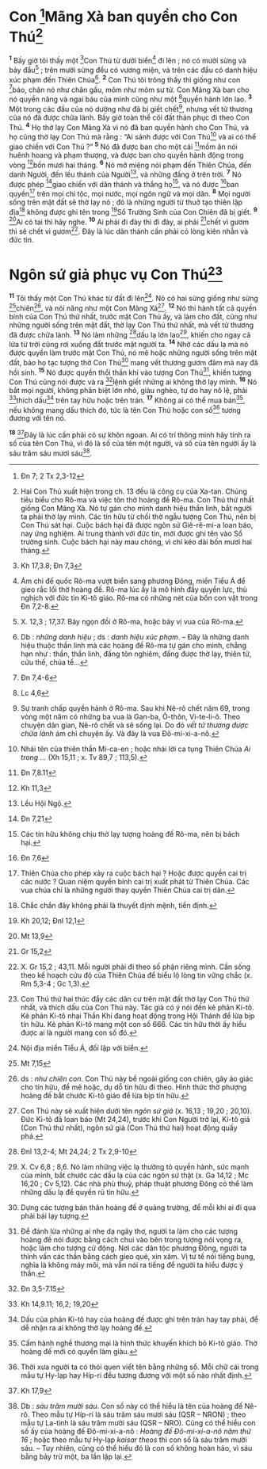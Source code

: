 # Con [^1@-dc5668b8-4e46-41b2-808d-3e1d5a8b8905]Mãng Xà ban quyền cho Con Thú[^1-dc5668b8-4e46-41b2-808d-3e1d5a8b8905]

<sup><b>1</b></sup> Bấy giờ tôi thấy một [^2@-dc5668b8-4e46-41b2-808d-3e1d5a8b8905]Con Thú từ dưới biển[^2-dc5668b8-4e46-41b2-808d-3e1d5a8b8905] đi lên ; nó có mười sừng và bảy đầu[^3-dc5668b8-4e46-41b2-808d-3e1d5a8b8905] ; trên mười sừng đều có vương miện, và trên các đầu có danh hiệu xúc phạm đến Thiên Chúa[^4-dc5668b8-4e46-41b2-808d-3e1d5a8b8905]. <sup><b>2</b></sup> Con Thú tôi trông thấy thì giống như con [^3@-dc5668b8-4e46-41b2-808d-3e1d5a8b8905]báo, chân nó như chân gấu, mõm như mõm sư tử. Con Mãng Xà ban cho nó quyền năng và ngai báu của mình cũng như một [^4@-dc5668b8-4e46-41b2-808d-3e1d5a8b8905]quyền hành lớn lao. <sup><b>3</b></sup> Một trong các đầu của nó dường như đã bị giết chết[^5-dc5668b8-4e46-41b2-808d-3e1d5a8b8905], nhưng vết tử thương của nó đã được chữa lành. Bấy giờ toàn thể cõi đất thán phục đi theo Con Thú. <sup><b>4</b></sup> Họ thờ lạy Con Mãng Xà vì nó đã ban quyền hành cho Con Thú, và họ cũng thờ lạy Con Thú mà rằng : “Ai sánh được với Con Thú[^6-dc5668b8-4e46-41b2-808d-3e1d5a8b8905] và ai có thể giao chiến với Con Thú ?” <sup><b>5</b></sup> Nó đã được ban cho một cái [^5@-dc5668b8-4e46-41b2-808d-3e1d5a8b8905]mồm ăn nói huênh hoang và phạm thượng, và được ban cho quyền hành động trong vòng [^6@-dc5668b8-4e46-41b2-808d-3e1d5a8b8905]bốn mươi hai tháng. <sup><b>6</b></sup> Nó mở miệng nói phạm đến Thiên Chúa, đến danh Người, đến lều thánh của Người[^7-dc5668b8-4e46-41b2-808d-3e1d5a8b8905], và những đấng ở trên trời. <sup><b>7</b></sup> Nó được phép [^7@-dc5668b8-4e46-41b2-808d-3e1d5a8b8905]giao chiến với dân thánh và thắng họ[^8-dc5668b8-4e46-41b2-808d-3e1d5a8b8905], và nó được [^8@-dc5668b8-4e46-41b2-808d-3e1d5a8b8905]ban quyền[^9-dc5668b8-4e46-41b2-808d-3e1d5a8b8905] trên mọi chi tộc, mọi nước, mọi ngôn ngữ và mọi dân. <sup><b>8</b></sup> Mọi người sống trên mặt đất sẽ thờ lạy nó ; đó là những người từ thuở tạo thiên lập địa[^10-dc5668b8-4e46-41b2-808d-3e1d5a8b8905] không được ghi tên trong [^9@-dc5668b8-4e46-41b2-808d-3e1d5a8b8905]Sổ Trường Sinh của Con Chiên đã bị giết. <sup><b>9</b></sup> [^10@-dc5668b8-4e46-41b2-808d-3e1d5a8b8905]Ai có tai thì hãy nghe. <sup><b>10</b></sup> Ai phải đi đày thì đi đày, ai phải [^11@-dc5668b8-4e46-41b2-808d-3e1d5a8b8905]chết vì gươm thì sẽ chết vì gươm[^11-dc5668b8-4e46-41b2-808d-3e1d5a8b8905]. Đây là lúc dân thánh cần phải có lòng kiên nhẫn và đức tin.

# Ngôn sứ giả phục vụ Con Thú[^12-dc5668b8-4e46-41b2-808d-3e1d5a8b8905]

<sup><b>11</b></sup> Tôi thấy một Con Thú khác từ đất đi lên[^13-dc5668b8-4e46-41b2-808d-3e1d5a8b8905]. Nó có hai sừng giống như sừng [^12@-dc5668b8-4e46-41b2-808d-3e1d5a8b8905]chiên[^14-dc5668b8-4e46-41b2-808d-3e1d5a8b8905], và nói năng như một Con Mãng Xà[^15-dc5668b8-4e46-41b2-808d-3e1d5a8b8905]. <sup><b>12</b></sup> Nó thi hành tất cả quyền bính của Con Thú thứ nhất, trước mặt Con Thú ấy, và làm cho đất, cũng như những người sống trên mặt đất, thờ lạy Con Thú thứ nhất, mà vết tử thương đã được chữa lành. <sup><b>13</b></sup> Nó làm những [^13@-dc5668b8-4e46-41b2-808d-3e1d5a8b8905]dấu lạ lớn lao[^16-dc5668b8-4e46-41b2-808d-3e1d5a8b8905], khiến cho ngay cả lửa từ trời cũng rơi xuống đất trước mặt người ta. <sup><b>14</b></sup> Nhờ các dấu lạ mà nó được quyền làm trước mặt Con Thú, nó mê hoặc những người sống trên mặt đất, bảo họ tạc tượng thờ Con Thú[^17-dc5668b8-4e46-41b2-808d-3e1d5a8b8905] mang vết thương gươm đâm mà nay đã hồi sinh. <sup><b>15</b></sup> Nó được quyền thổi thần khí vào tượng Con Thú[^18-dc5668b8-4e46-41b2-808d-3e1d5a8b8905], khiến tượng Con Thú cũng nói được và ra [^14@-dc5668b8-4e46-41b2-808d-3e1d5a8b8905]lệnh giết những ai không thờ lạy mình. <sup><b>16</b></sup> Nó bắt mọi người, không phân biệt lớn nhỏ, giàu nghèo, tự do hay nô lệ, phải [^15@-dc5668b8-4e46-41b2-808d-3e1d5a8b8905]thích dấu[^19-dc5668b8-4e46-41b2-808d-3e1d5a8b8905] trên tay hữu hoặc trên trán. <sup><b>17</b></sup> Không ai có thể mua bán[^20-dc5668b8-4e46-41b2-808d-3e1d5a8b8905], nếu không mang dấu thích đó, tức là tên Con Thú hoặc con số[^21-dc5668b8-4e46-41b2-808d-3e1d5a8b8905] tương đương với tên nó.

<sup><b>18</b></sup> [^16@-dc5668b8-4e46-41b2-808d-3e1d5a8b8905]Đây là lúc cần phải có sự khôn ngoan. Ai có trí thông minh hãy tính ra số của tên Con Thú, vì đó là số của tên một người, và số của tên người ấy là sáu trăm sáu mươi sáu[^22-dc5668b8-4e46-41b2-808d-3e1d5a8b8905].

[^1-dc5668b8-4e46-41b2-808d-3e1d5a8b8905]: Hai Con Thú xuất hiện trong ch. 13 đều là công cụ của Xa-tan. Chúng tiêu biểu cho Rô-ma và việc tôn thờ hoàng đế Rô-ma. Con Thú thứ nhất giống Con Mãng Xà. Nó tự gán cho mình danh hiệu thần linh, bắt người ta phải thờ lạy mình. Các tín hữu từ chối thờ ngẫu tượng Con Thú, nên bị Con Thú sát hại. Cuộc bách hại đã được ngôn sứ Giê-rê-mi-a loan báo, nay ứng nghiệm. Ai trung thành với đức tin, mới được ghi tên vào Sổ trường sinh. Cuộc bách hại này mau chóng, vì chỉ kéo dài bốn mươi hai tháng.

[^2-dc5668b8-4e46-41b2-808d-3e1d5a8b8905]: Ám chỉ đế quốc Rô-ma vượt biển sang phương Đông, miền Tiểu Á để gieo rắc lối thờ hoàng đế. Rô-ma lúc ấy là mô hình đầy quyền lực, thù nghịch với đức tin Ki-tô giáo. Rô-ma có những nét của bốn con vật trong Đn 7,2-8.

[^3-dc5668b8-4e46-41b2-808d-3e1d5a8b8905]: X. 12,3 ; 17,37. Bảy ngọn đồi ở Rô-ma, hoặc bảy vị vua của Rô-ma.

[^4-dc5668b8-4e46-41b2-808d-3e1d5a8b8905]: Db : _những danh hiệu_ ; ds : _danh hiệu xúc phạm_. – Đây là những danh hiệu thuộc thần linh mà các hoàng đế Rô-ma tự gán cho mình, chẳng hạn như : thần, thần linh, đấng tôn nghiêm, đấng được thờ lạy, thiên tử, cứu thế, chúa tể...

[^5-dc5668b8-4e46-41b2-808d-3e1d5a8b8905]: Sự tranh chấp quyền hành ở Rô-ma. Sau khi Nê-rô chết năm 69, trong vòng một năm có những ba vua là Gan-ba, Ô-thôn, Vi-te-li-ô. Theo chuyện dân gian, Nê-rô chết và sẽ sống lại. Do đó _vết tử thương được chữa lành_ ám chỉ chuyện ấy. Và đây là vua Đô-mi-xi-a-nô.

[^6-dc5668b8-4e46-41b2-808d-3e1d5a8b8905]: Nhái tên của thiên thần Mi-ca-en ; hoặc nhái lời ca tụng Thiên Chúa _Ai trong ..._ (Xh 15,11 ; x. Tv 89,7 ; 113,5).

[^7-dc5668b8-4e46-41b2-808d-3e1d5a8b8905]: Lều Hội Ngộ.

[^8-dc5668b8-4e46-41b2-808d-3e1d5a8b8905]: Các tín hữu không chịu thờ lạy tượng hoàng đế Rô-ma, nên bị bách hại.

[^9-dc5668b8-4e46-41b2-808d-3e1d5a8b8905]: Thiên Chúa cho phép xảy ra cuộc bách hại ? Hoặc được quyền cai trị các nước ? Quan niệm quyền bính cai trị xuất phát từ Thiên Chúa. Các vua chúa chỉ là những người thay quyền Thiên Chúa cai trị dân.

[^10-dc5668b8-4e46-41b2-808d-3e1d5a8b8905]: Chắc chắn đây không phải là thuyết định mệnh, tiền định.

[^11-dc5668b8-4e46-41b2-808d-3e1d5a8b8905]: X. Gr 15,2 ; 43,11. Mỗi người phải đi theo số phận riêng mình. Cần sống theo kế hoạch cứu độ của Thiên Chúa để biểu lộ lòng tin vững chắc (x. Rm 5,3-4 ; Gc 1,3).

[^12-dc5668b8-4e46-41b2-808d-3e1d5a8b8905]: Con Thú thứ hai thúc đẩy các dân cư trên mặt đất thờ lạy Con Thú thứ nhất, và thích dấu của Con Thú này. Tác giả có ý nói đến kẻ phản Ki-tô. Kẻ phản Ki-tô nhại Thần Khí đang hoạt động trong Hội Thánh để lừa bịp tín hữu. Kẻ phản Ki-tô mang một con số 666. Các tín hữu thời ấy hiểu được ai là người mang con số đó.

[^13-dc5668b8-4e46-41b2-808d-3e1d5a8b8905]: Nội địa miền Tiểu Á, đối lập với biển.

[^14-dc5668b8-4e46-41b2-808d-3e1d5a8b8905]: ds : _như chiên con_. Con Thú này bề ngoài giống con chiên, gây ảo giác cho tín hữu, để mê hoặc, dụ dỗ tín hữu đi theo. Hình thức thờ phượng hoàng đế bắt chước Ki-tô giáo để lừa bịp tín hữu.

[^15-dc5668b8-4e46-41b2-808d-3e1d5a8b8905]: Con Thú này sẽ xuất hiện dưới tên _ngôn sứ giả_ (x. 16,13 ; 19,20 ; 20,10). Đức Ki-tô đã loan báo (Mt 24,24), trước khi Con Người trở lại, Ki-tô giả (Con Thú thứ nhất), ngôn sứ giả (Con Thú thứ hai) hoạt động quấy phá.

[^16-dc5668b8-4e46-41b2-808d-3e1d5a8b8905]: X. Cv 6,8 ; 8,6. Nó làm những việc lạ thường tỏ quyền hành, sức mạnh của mình, bắt chước các dấu lạ của các ngôn sứ thật (x. Ga 14,12 ; Mc 16,20 ; Cv 5,12). Các nhà phù thuỷ, pháp thuật phương Đông có thể làm những dấu lạ để quyến rũ tín hữu.

[^17-dc5668b8-4e46-41b2-808d-3e1d5a8b8905]: Dựng các tượng bán thân hoàng đế ở quảng trường, để mỗi khi ai đi qua phải bái lạy tượng.

[^18-dc5668b8-4e46-41b2-808d-3e1d5a8b8905]: Để đánh lừa những ai nhẹ dạ ngây thơ, người ta làm cho các tượng hoàng đế nói được bằng cách chui vào bên trong tượng nói vọng ra, hoặc làm cho tượng cử động. Nơi các dân tộc phương Đông, người ta thỉnh vấn các thần bằng cách gieo quẻ, xin xâm. Vị tư tế nói tiếng bụng, nghĩa là không máy môi, mà vẫn nói ra tiếng để người ta hiểu được ý thần.

[^19-dc5668b8-4e46-41b2-808d-3e1d5a8b8905]: Dấu của phản Ki-tô hay của hoàng đế được ghi trên trán hay tay phải, để dễ nhận ra ai không thờ lạy hoàng đế.

[^20-dc5668b8-4e46-41b2-808d-3e1d5a8b8905]: Cấm hành nghề thương mại là hình thức khuyến khích bỏ Ki-tô giáo. Thờ hoàng đế mới có quyền làm giàu.

[^21-dc5668b8-4e46-41b2-808d-3e1d5a8b8905]: Thời xưa người ta có thói quen viết tên bằng những số. Mỗi chữ cái trong mẫu tự Hy-lạp hay Híp-ri đều tương đương với một số nào nhất định.

[^22-dc5668b8-4e46-41b2-808d-3e1d5a8b8905]: Db : _sáu trăm mười sáu_. Con số này có thể hiểu là tên của hoàng đế Nê-rô. Theo mẫu tự Híp-ri là sáu trăm sáu mươi sáu (QSR – NRON) ; theo mẫu tự La-tinh là sáu trăm mười sáu (QSR – NRO). Cũng có thể hiểu con số ấy của hoàng đế Đô-mi-xi-a-nô : _Hoàng đế Đô-mi-xi-a-nô năm thứ 16_ ; hoặc theo mẫu tự Hy-lạp _kaisar theos_ thì con số là sáu trăm mười sáu. – Tuy nhiên, cũng có thể hiểu đó là con số không hoàn hảo, vì sáu bằng bảy trừ một, ba lần lặp lại.

[^1@-dc5668b8-4e46-41b2-808d-3e1d5a8b8905]: Đn 7; 2 Tx 2,3-12

[^2@-dc5668b8-4e46-41b2-808d-3e1d5a8b8905]: Kh 17,3.8; Đn 7,3

[^3@-dc5668b8-4e46-41b2-808d-3e1d5a8b8905]: Đn 7,4-6

[^4@-dc5668b8-4e46-41b2-808d-3e1d5a8b8905]: Lc 4,6

[^5@-dc5668b8-4e46-41b2-808d-3e1d5a8b8905]: Đn 7,8.11

[^6@-dc5668b8-4e46-41b2-808d-3e1d5a8b8905]: Kh 11,3

[^7@-dc5668b8-4e46-41b2-808d-3e1d5a8b8905]: Đn 7,21

[^8@-dc5668b8-4e46-41b2-808d-3e1d5a8b8905]: Đn 7,6

[^9@-dc5668b8-4e46-41b2-808d-3e1d5a8b8905]: Kh 20,12; Đnl 12,1

[^10@-dc5668b8-4e46-41b2-808d-3e1d5a8b8905]: Mt 13,9

[^11@-dc5668b8-4e46-41b2-808d-3e1d5a8b8905]: Gr 15,2

[^12@-dc5668b8-4e46-41b2-808d-3e1d5a8b8905]: Mt 7,15

[^13@-dc5668b8-4e46-41b2-808d-3e1d5a8b8905]: Đnl 13,2-4; Mt 24,24; 2 Tx 2,9-10

[^14@-dc5668b8-4e46-41b2-808d-3e1d5a8b8905]: Đn 3,5-7.15

[^15@-dc5668b8-4e46-41b2-808d-3e1d5a8b8905]: Kh 14,9.11; 16,2; 19,20

[^16@-dc5668b8-4e46-41b2-808d-3e1d5a8b8905]: Kh 17,9
